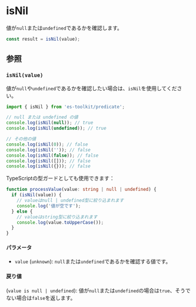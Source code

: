# isNil

値が`null`または`undefined`であるかを確認します。

```typescript
const result = isNil(value);
```

## 参照

### `isNil(value)`

値が`null`や`undefined`であるかを確認したい場合は、`isNil`を使用してください。

```typescript
import { isNil } from 'es-toolkit/predicate';

// null または undefined の値
console.log(isNil(null)); // true
console.log(isNil(undefined)); // true

// その他の値
console.log(isNil(0)); // false
console.log(isNil('')); // false
console.log(isNil(false)); // false
console.log(isNil([])); // false
console.log(isNil({})); // false
```

TypeScriptの型ガードとしても使用できます：

```typescript
function processValue(value: string | null | undefined) {
  if (isNil(value)) {
    // valueはnull | undefined型に絞り込まれます
    console.log('値が空です');
  } else {
    // valueはstring型に絞り込まれます
    console.log(value.toUpperCase());
  }
}
```

#### パラメータ

- `value` (`unknown`): `null`または`undefined`であるかを確認する値です。

#### 戻り値

(`value is null | undefined`): 値が`null`または`undefined`の場合は`true`、そうでない場合は`false`を返します。
